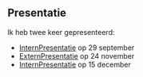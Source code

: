 ## Presentatie

Ik heb twee keer gepresenteerd:
- [InternPresentatie](InternP3.pptx) op 29 september
- [ExternPresentatie](ExternP5.pptx) op 24 november
- [InternPresentatie](InternP9.pptx) op 15 december

